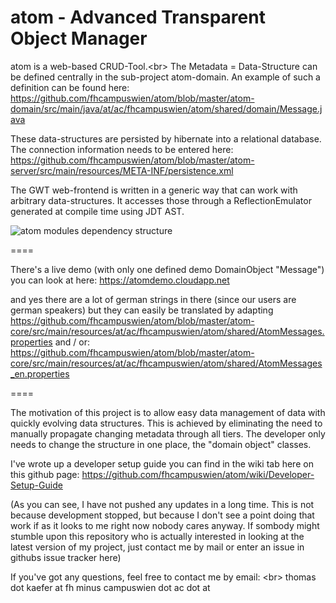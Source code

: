 atom - Advanced Transparent Object Manager
====

atom is a web-based CRUD-Tool.<br\>
The Metadata = Data-Structure can be defined centrally in the sub-project atom-domain.
An example of such a definition can be found here:
https://github.com/fhcampuswien/atom/blob/master/atom-domain/src/main/java/at/ac/fhcampuswien/atom/shared/domain/Message.java

These data-structures are persisted by hibernate into a relational database. The connection information needs to be entered here:
https://github.com/fhcampuswien/atom/blob/master/atom-server/src/main/resources/META-INF/persistence.xml

The GWT web-frontend is written in a generic way that can work with arbitrary data-structures. It accesses those through a ReflectionEmulator generated at compile time using JDT AST.

![atom modules dependency structure](https://cdn.rawgit.com/fhcampuswien/atom/master/atom-server/src/main/docs/project-structure-dependencies_2016-02-12_propose2_reformat.svg)

====

There's a live demo (with only one defined demo DomainObject "Message") you can look at here:
https://atomdemo.cloudapp.net

and yes there are a lot of german strings in there (since our users are german speakers) but they can easily be translated by adapting
https://github.com/fhcampuswien/atom/blob/master/atom-core/src/main/resources/at/ac/fhcampuswien/atom/shared/AtomMessages.properties
and / or:
https://github.com/fhcampuswien/atom/blob/master/atom-core/src/main/resources/at/ac/fhcampuswien/atom/shared/AtomMessages_en.properties

====

The motivation of this project is to allow easy data management of data with quickly evolving data structures.
This is achieved by eliminating the need to manually propagate changing metadata through all tiers.
The developer only needs to change the structure in one place, the "domain object" classes.

I've wrote up a developer setup guide you can find in the wiki tab here on this github page:
https://github.com/fhcampuswien/atom/wiki/Developer-Setup-Guide

(As you can see, I have not pushed any updates in a long time. This is not because development stopped, but because I don't see a point doing that work if as it looks to me right now nobody cares anyway. If sombody might stumble upon this repository who is actually interested in looking at the latest version of my project, just contact me by mail or enter an issue in githubs issue tracker here)

If you've got any questions, feel free to contact me by email: <br\>
thomas dot kaefer at fh minus campuswien dot ac dot at